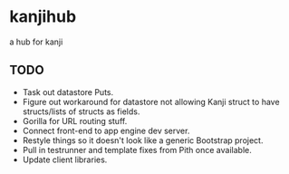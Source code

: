 kanjihub
========

a hub for kanji


## TODO
* Task out datastore Puts.
* Figure out workaround for datastore not allowing Kanji struct to have structs/lists of structs as fields.
* Gorilla for URL routing stuff.
* Connect front-end to app engine dev server.
* Restyle things so it doesn't look like a generic Bootstrap project.
* Pull in testrunner and template fixes from Pith once available.
* Update client libraries.
